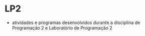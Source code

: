 # LP2
- atividades e programas desenvolvidos durante a disciplina de Programação 2 e Laboratório de Programação 2
